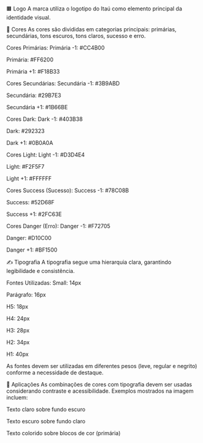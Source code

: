 🟧 Logo
A marca utiliza o logotipo do Itaú como elemento principal da identidade visual.

🎨 Cores
As cores são divididas em categorias principais: primárias, secundárias, tons escuros, tons claros, sucesso e erro.

Cores Primárias:
Primária -1: #CC4B00

Primária: #FF6200

Primária +1: #F18B33

Cores Secundárias:
Secundária -1: #3B9ABD

Secundária: #29B7E3

Secundária +1: #1B66BE

Cores Dark:
Dark -1: #403B38

Dark: #292323

Dark +1: #0B0A0A

Cores Light:
Light -1: #D3D4E4

Light: #F2F5F7

Light +1: #FFFFFF

Cores Success (Sucesso):
Success -1: #78C08B

Success: #52D68F

Success +1: #2FC63E

Cores Danger (Erro):
Danger -1: #F72705

Danger: #D10C00

Danger +1: #BF1500

✍️ Tipografia
A tipografia segue uma hierarquia clara, garantindo legibilidade e consistência.

Fontes Utilizadas:
Small: 14px

Parágrafo: 16px

H5: 18px

H4: 24px

H3: 28px

H2: 34px

H1: 40px

As fontes devem ser utilizadas em diferentes pesos (leve, regular e negrito) conforme a necessidade de destaque.

📐 Aplicações
As combinações de cores com tipografia devem ser usadas considerando contraste e acessibilidade. Exemplos mostrados na imagem incluem:

Texto claro sobre fundo escuro

Texto escuro sobre fundo claro

Texto colorido sobre blocos de cor (primária)


